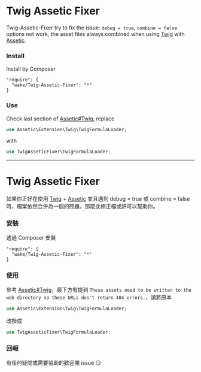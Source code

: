 # Twig Assetic Fixer

Twig-Assetic-Fixer try to fix the issue: `debug = true`, `combine = false` options not work, the asset files always combined when using [Twig](http://twig.sensiolabs.org/) with [Assetic](https://github.com/kriswallsmith/assetic).


### Install

Install by Composer

```
"require": {
  "wake/Twig-Assetic-Fixer": "*"
}
```


### Use

Check last section of [Assetic#Twig](https://github.com/kriswallsmith/assetic#twig), replace 

``` php
use Assetic\Extension\Twig\TwigFormulaLoader;
```

with

``` php
use TwigAsseticFixer\TwigFormulaLoader;
```

----

# Twig Assetic Fixer

如果你正好在使用 [Twig](http://twig.sensiolabs.org/) + [Assetic](https://github.com/kriswallsmith/assetic) 並且遇到 debug = true 或 combine = false 時，檔案依然合併為一個的問題，那麼此修正檔或許可以幫助你。


### 安裝

透過 Composer 安裝

```
"require": {
  "wake/Twig-Assetic-Fixer": "*"
}
```

### 使用

參考 [Assetic#Twig](https://github.com/kriswallsmith/assetic#twig)，最下方有提到 `These assets need to be written to the web directory so these URLs don't return 404 errors.`，請將原本

``` php
use Assetic\Extension\Twig\TwigFormulaLoader;
```

改換成

``` php
use TwigAsseticFixer\TwigFormulaLoader;
```

### 回報

有任何疑問或需要協助的歡迎開 issue :smirk:



